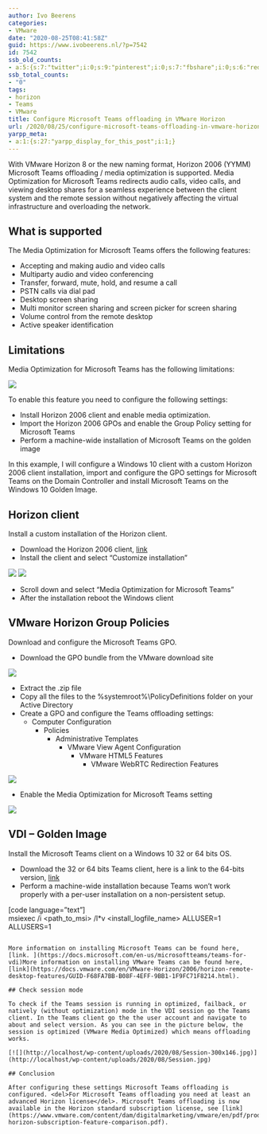 ```yaml
---
author: Ivo Beerens
categories:
- VMware
date: "2020-08-25T08:41:58Z"
guid: https://www.ivobeerens.nl/?p=7542
id: 7542
ssb_old_counts:
- a:5:{s:7:"twitter";i:0;s:9:"pinterest";i:0;s:7:"fbshare";i:0;s:6:"reddit";i:0;s:6:"tumblr";i:0;}
ssb_total_counts:
- "0"
tags:
- horizon
- Teams
- VMware
title: Configure Microsoft Teams offloading in VMware Horizon
url: /2020/08/25/configure-microsoft-teams-offloading-in-vmware-horizon/
yarpp_meta:
- a:1:{s:27:"yarpp_display_for_this_post";i:1;}
---
```


With VMware Horizon 8 or the new naming format, Horizon 2006 (YYMM) Microsoft Teams offloading / media optimization is supported. Media Optimization for Microsoft Teams redirects audio calls, video calls, and viewing desktop shares for a seamless experience between the client system and the remote session without negatively affecting the virtual infrastructure and overloading the network.

## What is supported

The Media Optimization for Microsoft Teams offers the following features:

- Accepting and making audio and video calls
- Multiparty audio and video conferencing
- Transfer, forward, mute, hold, and resume a call
- PSTN calls via dial pad
- Desktop screen sharing
- Multi monitor screen sharing and screen picker for screen sharing
- Volume control from the remote desktop
- Active speaker identification

## Limitations

Media Optimization for Microsoft Teams has the following limitations:

[![](http://localhost/wp-content/uploads/2020/08/Limitations-300x148.png)](http://localhost/wp-content/uploads/2020/08/Limitations.png)

To enable this feature you need to configure the following settings:

- Install Horizon 2006 client and enable media optimization.
- Import the Horizon 2006 GPOs and enable the Group Policy setting for Microsoft Teams
- Perform a machine-wide installation of Microsoft Teams on the golden image

In this example, I will configure a Windows 10 client with a custom Horizon 2006 client installation, import and configure the GPO settings for Microsoft Teams on the Domain Controller and install Microsoft Teams on the Windows 10 Golden Image.

## Horizon client

Install a custom installation of the Horizon client.

- Download the Horizon 2006 client, [link](https://my.vmware.com/en/web/vmware/downloads/info/slug/desktop_end_user_computing/vmware_horizon_clients/2006)
- Install the client and select “Customize installation”

[![](http://localhost/wp-content/uploads/2020/08/Customize-install-300x179.png)](http://localhost/wp-content/uploads/2020/08/Customize-install.png) [![](http://localhost/wp-content/uploads/2020/08/Horizon-Client-216x300.png)](http://localhost/wp-content/uploads/2020/08/Horizon-Client.png)

- Scroll down and select “Media Optimization for Microsoft Teams”
- After the installation reboot the Windows client

## VMware Horizon Group Policies

 Download and configure the Microsoft Teams GPO.

- Download the GPO bundle from the VMware download site

[![](http://localhost/wp-content/uploads/2020/08/GPO-300x28.png)](http://localhost/wp-content/uploads/2020/08/GPO.png)

- Extract the .zip file
- Copy all the files to the %systemroot%\\PolicyDefinitions folder on your Active Directory
- Create a GPO and configure the Teams offloading settings: 
    - Computer Configuration 
        - Policies 
            - Administrative Templates 
                - VMware View Agent Configuration 
                    - VMware HTML5 Features 
                        - VMware WebRTC Redirection Features

[![](http://localhost/wp-content/uploads/2020/08/ADMX-300x158.png)](http://localhost/wp-content/uploads/2020/08/ADMX.png)

- Enable the Media Optimization for Microsoft Teams setting

[![](http://localhost/wp-content/uploads/2020/08/Settings-300x55.png)](http://localhost/wp-content/uploads/2020/08/Settings.png)

## VDI – Golden Image

Install the Microsoft Teams client on a Windows 10 32 or 64 bits OS.

- Download the 32 or 64 bits Teams client, here is a link to the 64-bits version, [link](https://statics.teams.cdn.office.net/production-windows-x64/1.3.00.21759/Teams_windows_x64.msi)
- Perform a machine-wide installation because Teams won’t work properly with a per-user installation on a non-persistent setup.

\[code language=”text”\]  
msiexec /i <path\_to\_msi> /l\*v <install\_logfile\_name> ALLUSER=1 ALLUSERS=1  
```

More information on installing Microsoft Teams can be found here, [link. ](https://docs.microsoft.com/en-us/microsoftteams/teams-for-vdi)More information on installing VMware Teams can be found here, [link](https://docs.vmware.com/en/VMware-Horizon/2006/horizon-remote-desktop-features/GUID-F68FA7BB-B08F-4EFF-9BB1-1F9FC71F8214.html).

## Check session mode

To check if the Teams session is running in optimized, failback, or natively (without optimization) mode in the VDI session go the Teams client. In the Teams client go the the user account and navigate to about and select version. As you can see in the picture below, the session is optimized (VMware Media Optimized) which means offloading works.

[![](http://localhost/wp-content/uploads/2020/08/Session-300x146.jpg)](http://localhost/wp-content/uploads/2020/08/Session.jpg)

## Conclusion

After configuring these settings Microsoft Teams offloading is configured. <del>For Microsoft Teams offloading you need at least an advanced Horizon license</del>. Microsoft Teams offloading is now available in the Horizon standard subscription license, see [link](https://www.vmware.com/content/dam/digitalmarketing/vmware/en/pdf/products/horizon/vmw-horizon-subscription-feature-comparison.pdf).
